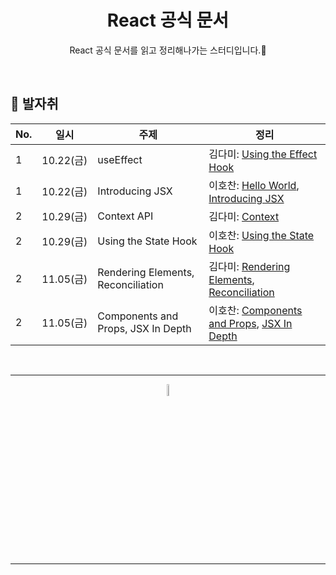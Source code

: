 <div align=center>
<h1> React 공식 문서 </h1>

React 공식 문서를 읽고 정리해나가는 스터디입니다.🌱

</div>

<br />

## 🐾 발자취

<table>
    <thead>
        <tr>
            <th> No. </th>
            <th> 일시 </th>
            <th> 주제 </th>
            <th> 정리 </th>
        </tr>
    </thead>
    <tbody>
        <tr>
            <td> 1 </td>
            <td> 10.22(금) </td>
            <td> useEffect </td>
            <td>  
                김다미: <a href="https://github.com/11st-search-lab/react-lab/blob/master/docs/Using_the_Effect_Hook.md">Using the Effect Hook</a>
            </td>
        </tr>
        <tr>
            <td> 1 </td>
            <td> 10.22(금) </td>
            <td> Introducing JSX </td>
            <td>  
                이호찬: <a href="./docs/Hello_World.md">Hello World</a>, <a href="./docs/Introducing_JSX.md">Introducing JSX</a>
            </td>
        </tr>
        <tr>
            <td> 2 </td>
            <td> 10.29(금) </td>
            <td> Context API </td>
            <td>  
                김다미: <a href="https://github.com/11st-search-lab/react-lab/blob/master/docs/Context.md">Context</a>
            </td>
        </tr>
        <tr>
            <td> 2 </td>
            <td> 10.29(금) </td>
            <td> Using the State Hook </td>
            <td>  
                이호찬: <a href="./docs/Using_the_State_Hook.md">Using the State Hook</a>
            </td>
        </tr>
        <tr>
            <td> 2 </td>
            <td> 11.05(금) </td>
            <td> Rendering Elements, Reconciliation </td>
            <td>  
                김다미: <a href="#">Rendering Elements</a>, <a href="#">Reconciliation</a>
            </td>
        </tr>
        <tr>
            <td> 2 </td>
            <td> 11.05(금) </td>
            <td> Components and Props, JSX In Depth </td>
            <td>  
                이호찬: <a href="./docs/Components_and_Props.md">Components and Props</a>, <a href="./docs/JSX_In_Depth.md">JSX In Depth</a>
            </td>
        </tr>
    </tbody>
</table>

<br />
<hr />
<p align="center">
    <img width="7%" alt="_2021-05-12__1 58 58" src="https://user-images.githubusercontent.com/25525648/117926239-69859c00-b333-11eb-88d1-3c59bd5cf166.png">
</p>
<hr />
